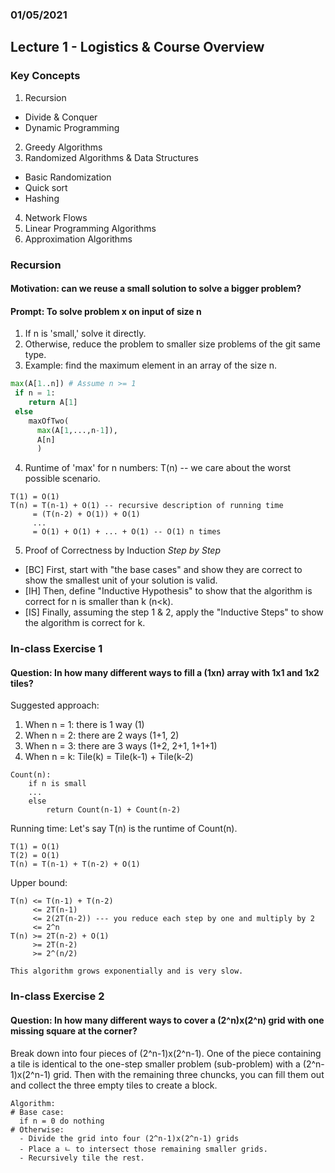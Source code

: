 ### 01/05/2021
## Lecture 1 - Logistics & Course Overview

### Key Concepts

1. Recursion
- Divide & Conquer
- Dynamic Programming
2. Greedy Algorithms
3. Randomized Algorithms & Data Structures
- Basic Randomization
- Quick sort
- Hashing
4. Network Flows
5. Linear Programming Algorithms
6. Approximation Algorithms  

### Recursion

#### Motivation: can we reuse a small solution to solve a bigger problem?
#### Prompt: To solve problem x on input of size n
1. If n is 'small,' solve it directly.
2. Otherwise, reduce the problem to smaller size problems of the git same type.
3. Example: find the maximum element in an array of the size n.
```Python
max(A[1..n]) # Assume n >= 1
 if n = 1:
    return A[1]
 else
    maxOfTwo(
      max(A[1,...,n-1]),
      A[n]
      )
```
4. Runtime of 'max' for n numbers: T(n) -- we care about the worst possible scenario. 
``` codeblock
T(1) = O(1)
T(n) = T(n-1) + O(1) -- recursive description of running time
     = (T(n-2) + O(1)) + O(1)
     ...
     = O(1) + O(1) + ... + O(1) -- O(1) n times
```
5. Proof of Correctness by Induction *Step by Step*
- [BC] First, start with "the base cases" and show they are correct to show the smallest unit of your solution is valid.
- [IH] Then, define "Inductive Hypothesis" to show that the algorithm is correct for n is smaller than k (n<k). 
- [IS] Finally, assuming the step 1 & 2, apply the "Inductive Steps" to show the algorithm is correct for k. 


### In-class Exercise 1

#### Question: In how many different ways to fill a (1xn) array with 1x1 and 1x2 tiles?
Suggested approach: 
1. When n = 1: there is 1 way (1)
2. When n = 2: there are 2 ways (1+1, 2)
3. When n = 3: there are 3 ways (1+2, 2+1, 1+1+1)
4. When n = k: Tile(k) = Tile(k-1) + Tile(k-2)

``` codeblock
Count(n): 
    if n is small 
    ...
    else
        return Count(n-1) + Count(n-2)
 ```
Running time: Let's say T(n) is the runtime of Count(n). 
```
T(1) = O(1)
T(2) = O(1)
T(n) = T(n-1) + T(n-2) + O(1)
```
Upper bound: 
```
T(n) <= T(n-1) + T(n-2)
     <= 2T(n-1) 
     <= 2(2T(n-2)) --- you reduce each step by one and multiply by 2
     <= 2^n
T(n) >= 2T(n-2) + O(1)
     >= 2T(n-2) 
     >= 2^(n/2)
   
This algorithm grows exponentially and is very slow.
```
### In-class Exercise 2

#### Question: In how many different ways to cover a (2^n)x(2^n) grid with one missing square at the corner?
Break down into four pieces of (2^n-1)x(2^n-1). One of the piece containing a tile is identical to the one-step smaller problem (sub-problem) with a (2^n-1)x(2^n-1) grid. Then with the remaining three chuncks, you can fill them out and collect the three empty tiles to create a block. 

``` 
Algorithm:
# Base case:
  if n = 0 do nothing 
# Otherwise: 
  - Divide the grid into four (2^n-1)x(2^n-1) grids
  - Place a ㄴ to intersect those remaining smaller grids. 
  - Recursively tile the rest. 
 ```
